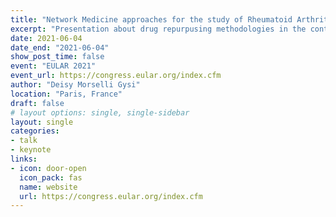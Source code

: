 ```yaml
---
title: "Network Medicine approaches for the study of Rheumatoid Arthritis"
excerpt: "Presentation about drug repurpusing methodologies in the context of RA at EULAR."
date: 2021-06-04
date_end: "2021-06-04"
show_post_time: false
event: "EULAR 2021"
event_url: https://congress.eular.org/index.cfm
author: "Deisy Morselli Gysi"
location: "Paris, France"
draft: false
# layout options: single, single-sidebar
layout: single
categories:
- talk
- keynote
links:
- icon: door-open
  icon_pack: fas
  name: website
  url: https://congress.eular.org/index.cfm
---
```

  
